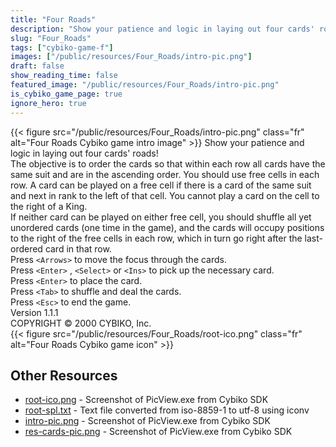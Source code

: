 ```yaml
---
title: "Four Roads"
description: "Show your patience and logic in laying out four cards' roads! The objective is to order the cards so that within each row all cards have the same suit and are in the ascending order. You should use free cells in each row. A card can be played on a free cell if there is a card of..."
slug: "Four_Roads"
tags: ["cybiko-game-f"]
images: ["/public/resources/Four_Roads/intro-pic.png"]
draft: false
show_reading_time: false
featured_image: "/public/resources/Four_Roads/intro-pic.png"
is_cybiko_game_page: true
ignore_hero: true
---
```

{{< figure src="/public/resources/Four_Roads/intro-pic.png" class="fr" alt="Four Roads Cybiko game intro image" >}}
Show your patience and logic in laying out four cards' roads! \
The objective is to order the cards so that within each row all cards have the same suit and are in the ascending order. You should use free cells in each row. A card can be played on a free cell if there is a card of the same suit and next in rank to the left of that cell. You cannot play a card on the cell to the right of a King. \
If neither card can be played on either free cell, you should shuffle all yet unordered cards (one time in the game), and the cards will occupy positions to the right of the free cells in each row, which in turn go right after the last-ordered card in that row. \
Press `<Arrows>`  to move the focus through the cards. \
Press `<Enter>` , `<Select>`  or `<Ins>`  to pick up the necessary card. \
Press `<Enter>`  to place the card. \
Press `<Tab>`  to shuffle and deal the cards. \
Press `<Esc>`  to end the game. \
Version 1.1.1 \
COPYRIGHT © 2000 CYBIKO, Inc. \
 {{< figure src="/public/resources/Four_Roads/root-ico.png" class="fr" alt="Four Roads Cybiko game icon" >}}

## Other Resources
* [root-ico.png](/public/resources/Four_Roads/root-ico.png) - Screenshot of PicView.exe from Cybiko SDK
* [root-spl.txt](/public/resources/Four_Roads/root-spl.txt) - Text file converted from iso-8859-1 to utf-8 using iconv
* [intro-pic.png](/public/resources/Four_Roads/intro-pic.png) - Screenshot of PicView.exe from Cybiko SDK
* [res-cards-pic.png](/public/resources/Four_Roads/res-cards-pic.png) - Screenshot of PicView.exe from Cybiko SDK
